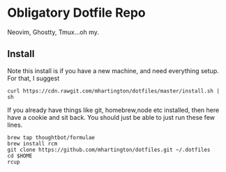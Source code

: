 # Obligatory Dotfile Repo

Neovim, Ghostty, Tmux...oh my.

## Install
Note this install is if you have a new machine, and need everything setup.
For that, I suggest

```
curl https://cdn.rawgit.com/mhartington/dotfiles/master/install.sh | sh
```

If you already have things like git, homebrew,node etc installed, then here have a cookie and sit back.
You should just be able to just run these few lines.

```
brew tap thoughtbot/formulae
brew install rcm
git clone https://github.com/mhartington/dotfiles.git ~/.dotfiles
cd $HOME
rcup
```

